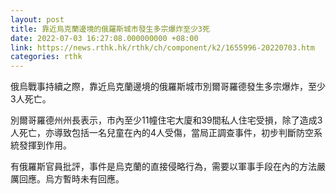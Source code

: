 ```yaml
---
layout: post
title: 靠近烏克蘭邊境的俄羅斯城市發生多宗爆炸至少3死
date: 2022-07-03 16:27:08.000000000 +08:00
link: https://news.rthk.hk/rthk/ch/component/k2/1655996-20220703.htm
categories: rthk
---
```


俄烏戰事持續之際，靠近烏克蘭邊境的俄羅斯城市別爾哥羅德發生多宗爆炸，至少3人死亡。

別爾哥羅德州州長表示，市內至少11幢住宅大廈和39間私人住宅受損，除了造成3人死亡，亦導致包括一名兒童在內的4人受傷，當局正調查事件，初步判斷防空系統發揮到作用。

有俄羅斯官員批評，事件是烏克蘭的直接侵略行為，需要以軍事手段在內的方法嚴厲回應。烏方暫時未有回應。
